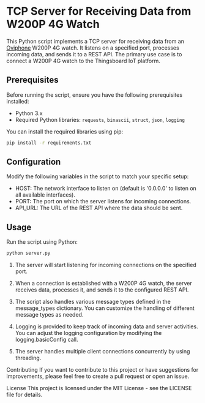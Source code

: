 # TCP Server for Receiving Data from W200P 4G Watch

This Python script implements a TCP server for receiving data from an [Oviphone](https://www.oviphone.cn/en/products/) W200P 4G watch. It listens on a specified port, processes incoming data, and sends it to a REST API. The primary use case is to connect a W200P 4G watch to the Thingsboard IoT platform.

## Prerequisites

Before running the script, ensure you have the following prerequisites installed:

- Python 3.x
- Required Python libraries: `requests`, `binascii`, `struct`, `json`, `logging`

You can install the required libraries using pip:

```bash
pip install -r requirements.txt
```

## Configuration
Modify the following variables in the script to match your specific setup:

- HOST: The network interface to listen on (default is '0.0.0.0' to listen on all available interfaces).
- PORT: The port on which the server listens for incoming connections.
- API_URL: The URL of the REST API where the data should be sent.

## Usage
Run the script using Python:
```bash
python server.py
```
1. The server will start listening for incoming connections on the specified port.

2. When a connection is established with a W200P 4G watch, the server receives data, processes it, and sends it to the configured REST API.

3. The script also handles various message types defined in the message_types dictionary. You can customize the handling of different message types as needed.

4. Logging is provided to keep track of incoming data and server activities. You can adjust the logging configuration by modifying the logging.basicConfig call.

5. The server handles multiple client connections concurrently by using threading.

Contributing
If you want to contribute to this project or have suggestions for improvements, please feel free to create a pull request or open an issue.

License
This project is licensed under the MIT License - see the LICENSE file for details.